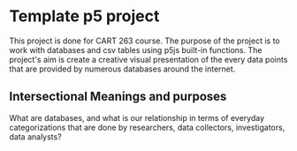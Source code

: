 # Template p5 project

This project is done for CART 263 course. The purpose of the project is to work with databases and csv tables using p5js built-in functions.
The project's aim is create a creative visual presentation of the every data points that are provided by numerous databases around the internet.

## Intersectional Meanings and purposes

What are databases, and what is our relationship in terms of everyday categorizations that are done by researchers, data collectors, investigators, data analysts?
